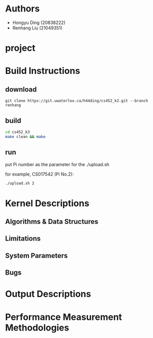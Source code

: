 # Authors
- Hongyu Ding (20838222)
- Renhang Liu (21049351)

# project

# Build Instructions
## download
```
git clone https://git.uwaterloo.ca/h44ding/cs452_k2.git --branch renhang
```
## build
```bash
cd cs452_k3
make clean && make
```
## run
put Pi number as the parameter for the ./upload.sh

for example, CS017542 (Pi No.2):
```bash
./upload.sh 2
```

# Kernel Descriptions
## Algorithms & Data Structures
## Limitations
## System Parameters
## Bugs
# Output Descriptions

# Performance Measurement Methodologies

